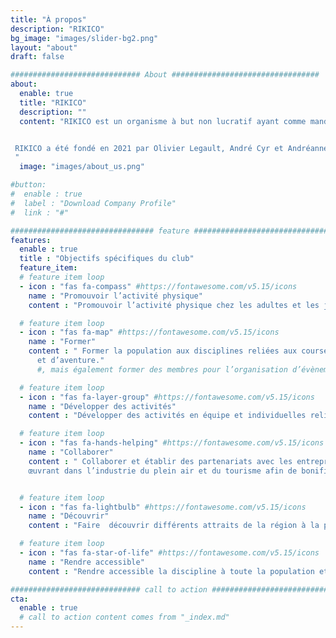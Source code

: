 ```yaml
---
title: "À propos"
description: "RIKICO"
bg_image: "images/slider-bg2.png"
layout: "about"
draft: false

############################# About #################################
about:
  enable: true
  title: "RIKICO"
  description: ""
  content: "RIKICO est un organisme à but non lucratif ayant comme mandat la promotion et l’organisation de courses d’orientation et d’aventure au Bas-Saint-Laurent.


 RIKICO a été fondé en 2021 par Olivier Legault, André Cyr et Andréanne Beardsell. Sébastien Sirois a rejoint l'organisation en 2022. RIKICO a l'objectif de promouvoir l’activité physique chez les adultes et les jeunes par l'entremise de différents événements sportifs en pleine nature. Notre passion pour ce sport couplée à notre envie de faire découvrir des espaces naturels de notre région est au cœur de nos motivations.
 "
  image: "images/about_us.png"

#button:
#  enable : true
#  label : "Download Company Profile"
#  link : "#"

################################ feature #####################################
features:
  enable : true
  title : "Objectifs spécifiques du club"
  feature_item:
  # feature item loop
  - icon : "fas fa-compass" #https://fontawesome.com/v5.15/icons
    name : "Promouvoir l’activité physique"
    content : "Promouvoir l’activité physique chez les adultes et les jeunes à l’aide d’un sport ludique et convivial."

  # feature item loop
  - icon : "fas fa-map" #https://fontawesome.com/v5.15/icons
    name : "Former"
    content : " Former la population aux disciplines reliées aux courses d’orientation
      et d’aventure."
      #, mais également former des membres pour l’organisation d’évènements sanctionnés par les fédérations de courses d’orientation et d’aventure.

  # feature item loop
  - icon : "fas fa-layer-group" #https://fontawesome.com/v5.15/icons
    name : "Développer des activités"
    content : "Développer des activités en équipe et individuelles reliées à l’orientation (p.ex.: la course, la randonnée, le vélo de montagne et le canot)."

  # feature item loop
  - icon : "fas fa-hands-helping" #https://fontawesome.com/v5.15/icons
    name : "Collaborer"
    content : " Collaborer et établir des partenariats avec les entreprises et organismes locaux
    œuvrant dans l’industrie du plein air et du tourisme afin de bonifier les courses d’orientations multisports."


  # feature item loop
  - icon : "fas fa-lightbulb" #https://fontawesome.com/v5.15/icons
    name : "Découvrir"
    content : "Faire  découvrir différents attraits de la région à la population locale et aux visiteur.e.s participant aux évènements de par le choix du lieu et des tracés de course."

  # feature item loop
  - icon : "fas fa-star-of-life" #https://fontawesome.com/v5.15/icons
    name : "Rendre accessible"
    content : "Rendre accessible la discipline à toute la population et tous les niveaux de performance."

############################# call to action #################################
cta:
  enable : true
  # call to action content comes from "_index.md"
---
```

